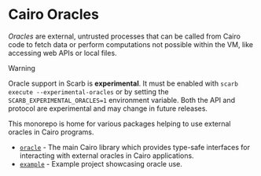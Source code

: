 # Cairo Oracles

_Oracles_ are external, untrusted processes that can be called from Cairo code to fetch data or perform computations not
possible within the VM, like accessing web APIs or local files.

> [!WARNING]
> Oracle support in Scarb is **experimental**. It must be enabled with `scarb execute --experimental-oracles` or by
> setting the `SCARB_EXPERIMENTAL_ORACLES=1` environment variable. Both the API and protocol are experimental and may
> change in future releases.

This monorepo is home for various packages helping to use external oracles in Cairo programs.

- [`oracle`](./oracle) - The main Cairo library which provides type-safe interfaces for interacting with external
  oracles in Cairo applications.
- [`example`](./example) - Example project showcasing oracle use.
